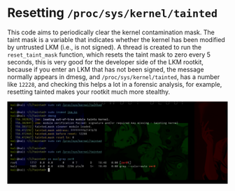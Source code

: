 
# **Resetting `/proc/sys/kernel/tainted`**

This code aims to periodically clear the kernel contamination mask. The taint mask is a variable that indicates whether the kernel has been modified by untrusted LKM (i.e., is not signed). A thread is created to run the `reset_taint_mask` function, which resets the taint mask to zero every 5 seconds, this is very good for the developer side of the LKM rootkit, because if you enter an LKM that has not been signed, the message normally appears in dmesg, and `/proc/sys/kernel/tainted`, has a number like `12228`, and checking this helps a lot in a forensic analysis, for example, resetting tainted makes your rootkit much more stealthy.

<p align="center"><img src="image.png"></p>
